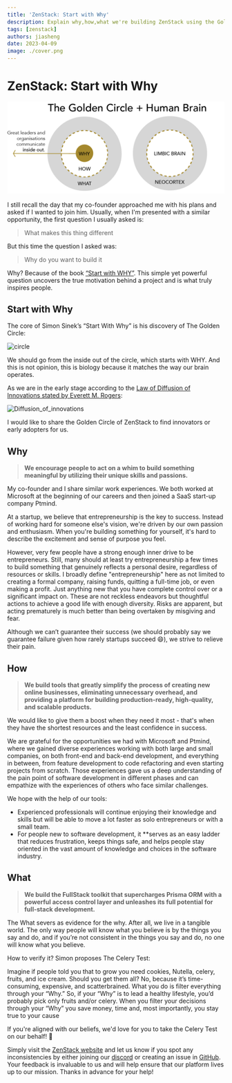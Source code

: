 ```yaml
---
title: 'ZenStack: Start with Why'
description: Explain why,how,what we're building ZenStack using the Golden Circle framework.
tags: [zenstack]
authors: jiasheng
date: 2023-04-09
image: ./cover.png
---
```


# ZenStack: Start with Why

![Cover Image](cover.png)

I still recall the day that my co-founder approached me with his plans and asked if I wanted to join him. Usually, when I'm presented with a similar opportunity, the first question I usually asked is:

> What makes this thing different

But this time the question I asked was:

> Why do you want to build it

Why? Because of the book [“Start with WHY”](https://simonsinek.com/books/start-with-why/). This simple yet powerful question uncovers the true motivation behind a project and is what truly inspires people.

<!--truncate-->

## Start with Why

The core of Simon Sinek’s “Start With Why” is his discovery of The Golden Circle:

![circle](https://user-images.githubusercontent.com/16688722/230767394-a98d0b71-7f1a-4541-abda-be313976ffa4.png)

We should go from the inside out of the circle, which starts with WHY. And this is not opinion, this is biology because it matches the way our brain operates.

As we are in the early stage according to the [Law of Diffusion of Innovations stated by Everett M. Rogers](https://en.wikipedia.org/wiki/Diffusion_of_innovations):

![Diffusion_of_innovations](https://user-images.githubusercontent.com/16688722/230767392-629b27a6-97ed-430e-979b-7527f7877334.png)

I would like to share the Golden Circle of ZenStack to find innovators or early adopters for us.

## Why

> **We encourage people to act on a whim to build something meaningful by utilizing their unique skills and passions.**

My co-founder and I share similar work experiences. We both worked at Microsoft at the beginning of our careers and then joined a SaaS start-up company Ptmind.

At a startup, we believe that entrepreneurship is the key to success. Instead of working hard for someone else's vision, we're driven by our own passion and enthusiasm. When you're building something for yourself, it's hard to describe the excitement and sense of purpose you feel.

However, very few people have a strong enough inner drive to be entrepreneurs. Still, many should at least try entrepreneurship a few times to build something that genuinely reflects a personal desire, regardless of resources or skills. I broadly define "entrepreneurship" here as not limited to creating a formal company, raising funds, quitting a full-time job, or even making a profit. Just anything new that you have complete control over or a significant impact on. These are not reckless endeavors but thoughtful actions to achieve a good life with enough diversity. Risks are apparent, but acting prematurely is much better than being overtaken by misgiving and fear.

Although we can’t guarantee their success (we should probably say we guarantee failure given how rarely startups succeed 😄), we strive to relieve their pain.

## How

> **We build tools that greatly simplify the process of creating new online businesses, eliminating unnecessary overhead, and providing a platform for building production-ready, high-quality, and scalable products.**

We would like to give them a boost when they need it most - that's when they have the shortest resources and the least confidence in success.

We are grateful for the opportunities we had with Microsoft and Ptmind, where we gained diverse experiences working with both large and small companies, on both front-end and back-end development, and everything in between, from feature development to code refactoring and even starting projects from scratch. Those experiences gave us a deep understanding of the pain point of software development in different phases and can empathize with the experiences of others who face similar challenges.

We hope with the help of our tools:

-   Experienced professionals will continue enjoying their knowledge and skills but will be able to move a lot faster as solo entrepreneurs or with a small team.
-   For people new to software development, it \*\*serves as an easy ladder that reduces frustration, keeps things safe, and helps people stay oriented in the vast amount of knowledge and choices in the software industry.

## What

> **We build the FullStack toolkit that supercharges Prisma ORM with a powerful access control layer and unleashes its full potential for full-stack development.**

The What severs as evidence for the why. After all, we live in a tangible world. The only way people will know what you believe is by the things you say and do, and if you’re not consistent in the things you say and do, no one will know what you believe.

How to verify it? Simon proposes The Celery Test:

Imagine if people told you that to grow you need cookies, Nutella, celery, fruits, and ice cream. Should you get them all? No, because it’s time-consuming, expensive, and scatterbrained. What you do is filter everything through your “Why.” So, if your “Why” is to lead a healthy lifestyle, you’d probably pick only fruits and/or celery. When you filter your decisions through your “Why” you save money, time and, most importantly, you stay true to your cause

If you're aligned with our beliefs, we'd love for you to take the Celery Test on our behalf! 🤝

Simply visit the [ZenStack website](https://zenstack.dev) and let us know if you spot any inconsistencies by either joining our [discord](https://discord.com/invite/Ykhr738dUe) or creating an issue in [GitHub](https://github.com/zenstackhq/zenstack). Your feedback is invaluable to us and will help ensure that our platform lives up to our mission. Thanks in advance for your help!
